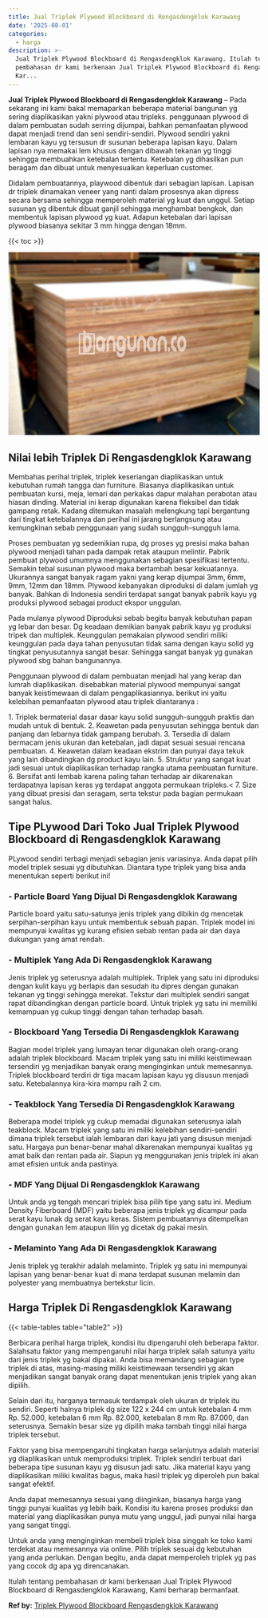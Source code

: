 ```yaml
---
title: Jual Triplek Plywood Blockboard di Rengasdengklok Karawang
date: '2025-08-01'
categories:
  - harga
description: >-
  Jual Triplek Plywood Blockboard di Rengasdengklok Karawang. Itulah tentang
  pembahasan dr kami berkenaan Jual Triplek Plywood Blockboard di Rengasdengklok
  Kar...
---
```


**Jual Triplek Plywood Blockboard di Rengasdengklok Karawang** – Pada sekarang ini kami bakal memaparkan beberapa material bangunan yg sering diaplikasikan yakni plywood atau tripleks. penggunaan plywood di dalam pembuatan sudah serring dijumpai, bahkan pemanfaatan plywood dapat menjadi trend dan seni sendiri-sendiri. Plywood sendiri yakni lembaran kayu yg tersusun dr susunan beberapa lapisan kayu. Dalam lapisan nya memakai lem khusus dengan dibawah tekanan yg tinggi sehingga membuahkan ketebalan tertentu. Ketebalan yg dihasilkan pun beragam dan dibuat untuk menyesuaikan keperluan customer.

Didalam pembuatannya, playwood dibentuk dari sebagian lapisan. Lapisan dr triplek dinamakan veneer yang nanti dalam prosesnya akan dipress secara bersama sehingga memperoleh material yg kuat dan unggul. Setiap susunan yg dibentuk dibuat ganjil sehingga menghambat bengkok, dan membentuk lapisan plywood yg kuat. Adapun ketebalan dari lapisan plywood biasanya sekitar 3 mm hingga dengan 18mm.

{{< toc >}}

![Jual Triplek Plywood Blockboard di Rengasdengklok Karawang](/images/jual-triplek-murah-36.png)

## Nilai lebih Triplek Di Rengasdengklok Karawang

Membahas perihal triplek, triplek keseriangan diaplikasikan untuk kebutuhan rumah tangga dan furniture. Biasanya diaplikasikan untuk pembuatan kursi, meja, lemari dan perkakas dapur malahan perabotan atau hiasan dinding. Material ini kerap digunakan karena fleksibel dan tidak gampang retak. Kadang ditemukan masalah melengkung tapi bergantung dari tingkat ketebalannya dan perihal ini jarang berlangsung atau kemungkinan sebab penggunaan yang sudah sungguh-sungguh lama.

Proses pembuatan yg sedemikian rupa, dg proses yg presisi maka bahan plywood menjadi tahan pada dampak retak ataupun melintir. Pabrik pembuat plywood umumnya menggunakan sebagian spesifikasi tertentu. Semakin tebal susunan plywood maka bertambah besar kekuatannya. Ukurannya sangat banyak ragam yakni yang kerap dijumpai 3mm, 6mm, 9mm, 12mm dan 18mm. Plywood kebanyakan diproduksi di dalam jumlah yg banyak. Bahkan di Indonesia sendiri terdapat sangat banyak pabrik kayu yg produksi plywood sebagai product ekspor unggulan.

Pada mulanya plywood Diproduksi sebab begitu banyak kebutuhan papan yg lebar dan besar. Dg keadaan demikian banyak pabrik kayu yg produksi tripek dan multiplek. Keunggulan pemakaian plywood sendiri miliki keunggulan pada daya tahan penyusutan tidak sama dengan kayu solid yg tingkat penyusutannya sangat besar. Sehingga sangat banyak yg gunakan plywood sbg bahan bangunannya.

Penggunaan plywood di dalam pembuatan menjadi hal yang kerap dan lumrah diaplikasikan. disebabkan material plywood mempunyai sangat banyak keistimewaan di dalam pengaplikasiannya. berikut ini yaitu kelebihan pemanfaatan plywood atau triplek diantaranya :

1\. Triplek bermaterial dasar dasar kayu solid sungguh-sungguh praktis dan mudah untuk di bentuk. 2. Keawetan pada penyusutan sehingga bentuk dan panjang dan lebarnya tidak gampang berubah. 3. Tersedia di dalam bermacam jenis ukuran dan ketebalan, jadi dapat sesuai sesuai rencana pembuatan. 4. Keawetan dalam keadaan ekstrim dan punyai daya tekuk yang lain dibandingkan dg product kayu lain. 5. Struktur yang sangat kuat jadi sesuai untuk diaplikasikan terhadap rangka utama pembuatan furniture. 6. Bersifat anti lembab karena paling tahan terhadap air dikarenakan terdapatnya lapisan keras yg terdapat anggota permukaan tripleks.< 7. Size yang dibuat presisi dan seragam, serta tekstur pada bagian permukaan sangat halus.

## Tipe PLywood Dari Toko Jual Triplek Plywood Blockboard di Rengasdengklok Karawang

PLywood sendiri terbagi menjadi sebagian jenis variasinya. Anda dapat pilih model triplek sesuai yg dibutuhkan. Diantara type triplek yang bisa anda menentukan seperti berikut ini!

### \- Particle Board Yang Dijual Di Rengasdengklok Karawang

Particle board yaitu satu-satunya jenis triplek yang dibikin dg mencetak serpihan-serpihan kayu untuk membentuk sebuah papan. Triplek model ini mempunyai kwalitas yg kurang efisien sebab rentan pada air dan daya dukungan yang amat rendah.

### \- Multiplek Yang Ada Di Rengasdengklok Karawang

Jenis triplek yg seterusnya adalah multiplek. Triplek yang satu ini diproduksi dengan kulit kayu yg berlapis dan sesudah itu dipres dengan gunakan tekanan yg tinggi sehingga merekat. Tekstur dari multiplek sendiri sangat rapat dibandingkan dengan particle board. Untuk triplek yg satu ini memiliki kemampuan yg cukup tinggi dengan tahan terhadap basah.

### \- Blockboard Yang Tersedia Di Rengasdengklok Karawang

Bagian model triplek yang lumayan tenar digunakan oleh orang-orang adalah triplek blockboard. Macam triplek yang satu ini miliki keistimewaan tersendiri yg menjadikan banyak orang menginginkan untuk memesannya. Triplek blockboard terdiri dr tiga macam lapisan kayu yg disusun menjadi satu. Ketebalannya kira-kira mampu raih 2 cm.

### \- Teakblock Yang Tersedia Di Rengasdengklok Karawang

Beberapa model triplek yg cukup memadai digunakan seterusnya ialah teakblock. Macam triplek yang satu ini miliki kelebihan sendiri-sendiri dimana triplek tersebut ialah lembaran dari kayu jati yang disusun menjadi satu. Hargaya pun benar-benar mahal dikarenakan mempunyai kualitas yg amat baik dan rentan pada air. Siapun yg menggunakan jenis triplek ini akan amat efisien untuk anda pastinya.

### \- MDF Yang Dijual Di Rengasdengklok Karawang

Untuk anda yg tengah mencari triplek bisa pilih tipe yang satu ini. Medium Density Fiberboard (MDF) yaitu beberapa jenis triplek yg dicampur pada serat kayu lunak dg serat kayu keras. Sistem pembuatannya ditempelkan dengan gunakan lem ataupun lilin yg dicetak dg pakai mesin.

### \- Melaminto Yang Ada Di Rengasdengklok Karawang

Jenis triplek yg terakhir adalah melaminto. Triplek yg satu ini mempunyai lapisan yang benar-benar kuat di mana terdapat susunan melamin dan polyester yang membuatnya bertekstur licin.

## Harga Triplek Di Rengasdengklok Karawang

{{< table-tables table="table2" >}}

Berbicara perihal harga triplek, kondisi itu dipengaruhi oleh beberapa faktor. Salahsatu faktor yang mempengaruhi nilai harga triplek salah satunya yaitu dari jenis triplek yg bakal dipakai. Anda bisa memandang sebagian type triplek di atas, masing-masing miliki keistimewaan tersendiri yg akan menjadikan sangat banyak orang dapat menentukan jenis triplek yang akan dipilih.

Selain dari itu, harganya termasuk terdampak oleh ukuran dr triplek itu sendiri. Seperti halnya triplek dg size 122 x 244 cm untuk ketebalan 4 mm Rp. 52.000, ketebalan 6 mm Rp. 82.000, ketebalan 8 mm Rp. 87.000, dan seterusnya. Semakin besar size yg dipilih maka tambah tinggi nilai harga triplek tersebut.

Faktor yang bisa mempengaruhi tingkatan harga selanjutnya adalah material yg diaplikasikan untuk memproduksi triplek. Triplek sendiri terbuat dari beberapa tipe susunan kayu yg disusun jadi satu. Jika material kayu yang diaplikasikan miliki kwalitas bagus, maka hasil triplek yg diperoleh pun bakal sangat efektif.

Anda dapat memesannya sesuai yang diinginkan, biasanya harga yang tinggi punyai kualitas yg lebih baik. Kondisi itu karena proses produksi dan material yang diaplikasikan punya mutu yang unggul, jadi punyai nilai harga yang sangat tinggi.

Untuk anda yang menginginkan membeli triplek bisa singgah ke toko kami terdekat atau memesannya via online. Pilih triplek sesuai dg kebutuhan yang anda perlukan. Dengan begitu, anda dapat memperoleh triplek yg pas yang cocok dg apa yg direncanakan.

Itulah tentang pembahasan dr kami berkenaan Jual Triplek Plywood Blockboard di Rengasdengklok Karawang, Kami berharap bermanfaat.

**Ref by:** [Triplek Plywood Blockboard Rengasdengklok Karawang](https://id.wikipedia.org/wiki/Triplek)
